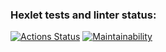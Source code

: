### Hexlet tests and linter status:
[![Actions Status](https://github.com/viago2k20/java-project-71/workflows/hexlet-check/badge.svg)](https://github.com/viago2k20/java-project-71/actions)
[![Maintainability](https://api.codeclimate.com/v1/badges/cd01f078c297c07ec4f9/maintainability)](https://codeclimate.com/github/viago2k20/java-project-71/maintainability)
